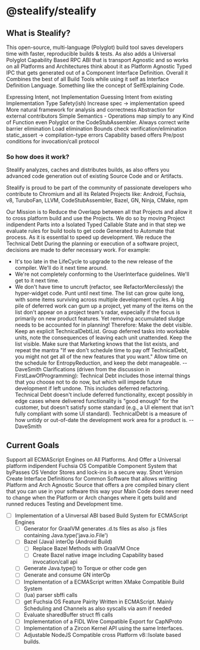 # @stealify/stealify

## What is Stealify?
This open-source, multi-language (Polyglot) build tool saves developers time with faster, reproducible builds & tests. As also adds a Universal Polyglot Capability Based RPC ABI that is transport Agnostic and so works on all Platforms and Architectures think about it as Platform Agnostic Typed IPC that gets generated out of a Component Interface Definition. Overall it Combines the best of all Build Tools while using it self as Interface Definition Language. Something like the concept of SelfExplaining Code. 

Expressing Intent, not Implementation
Guessing Intent from existing Implementation
Type Safety(ish) 
Increase spec -> implementation speed
More natural framework for analysis and correctness
Abstraction for external contributors
Simple Semantics - Operations map simply to any Kind of Function even Polyglot or the CodeStubAssembler. 
Always correct write barrier elimination
Load elimination
Bounds check verification/elimination
static_assert -> compilation-type errors
Capability based offers Pre/post conditions for invocation/call protocol

### So how does it work?
Stealify analyzes, caches and distributes builds, as also offers you advanced code generation out of existing Source Code and or Artifacts.

Stealify is proud to be part of the community of passionate developers who contribute to Chromium and all its Related Projects like: Android, Fuchsia, v8, TuruboFan, LLVM, CodeStubAssembler, Bazel, GN, Ninja, CMake, npm

Our Mission is to Reduce the Overlapp between all that Projects and allow it to cross platform build and use the Projects. We do so by moving Project
indipendent Parts into a Isolated Typed Callable State and in that step we evaluate rules for build tools to get code Generated to Automate that process.
As it is essential to speed up development. We reduce the Technical Debt During the planning or execution of a software project, decisions are made to defer necessary work. For example:
- It's too late in the LifeCycle to upgrade to the new release of the compiler. We'll do it next time around.
- We're not completely conforming to the UserInterface guidelines. We'll get to it next time.
- We don't have time to uncruft (refactor, see RefactorMercilessly) the hyper-widget code. Punt until next time.
The list can grow quite long, with some items surviving across multiple development cycles. A big pile of deferred work can gum up a project, yet many of the items on the list don't appear on a project team's radar, especially if the focus is primarily on new product features. Yet removing accumulated sludge needs to be accounted for in planning!
Therefore: Make the debt visible. Keep an explicit TechnicalDebtList. Group deferred tasks into workable units, note the consequences of leaving each unit unattended. Keep the list visible. Make sure that Marketing knows that the list exists, and repeat the mantra "If we don't schedule time to pay off TechnicalDebt, you might not get all of the new features that you want." Allow time on the schedule for EntropyReduction, and keep the debt manageable. --DaveSmith
Clarifications (driven from the discussion in FirstLawOfProgramming):
Technical Debt includes those internal things that you choose not to do now, but which will impede future development if left undone. This includes deferred refactoring.
Technical Debt doesn't include deferred functionality, except possibly in edge cases where delivered functionality is "good enough" for the customer, but doesn't satisfy some standard (e.g., a UI element that isn't fully compliant with some UI standard).
TechnicalDebt is a measure of how untidy or out-of-date the development work area for a product is. --DaveSmith


## Current Goals
Support all ECMAScript Engines on All Platforms. And Offer a Universal platform indipendent Fuchsia OS Compatible Component System that byPasses OS Vendor Stores and lock-ins in a secure way. Short Version Create Interface Definitions for Common Software that allows writting Platform and Arch Agnostic Source that offers a pre compiled binary client that you can use in your software this way your Main Code does never need to change when the Platform or Arch changes where it gets build and runned reduces Testing and Development time.
- [ ] Implementation of a Uinversal ABI based Build System for ECMAScript Engines
  - [ ] Generator for GraalVM generates .d.ts files as also .js files containing Java.type('java.io.File')
  - [ ] Bazel (Java) interOp (Android Build)
    - [ ] Replace Bazel Methods with GraalVM Once
    - [ ] Create Bazel native image including Capability based invocation/call api
  - [ ] Generate Java.type() to Torque or other code gen
  - [ ] Generate and consume GN interOp
  - [ ] Implementation of a ECMAScript written XMake Compatible Build System
  - [ ] (lua) parser sbffi calls 
  - [ ] get Fuchsia OS Feature Pairity Written in ECMAScript. Mainly Scheduling and Channels as also syscalls via asm if needed
  - [ ] Evaluate sharedBuffer struct ffi calls 
  - [ ] Implementation of a FIDL Wire Compatible Export for CapNProto
  - [ ] Implementation of a Zircon Kernel API using the same Interfaces.
  - [ ] Adjustable NodeJS Compatible cross Platform v8::Isolate based builds.
